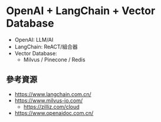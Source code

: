 
# OpenAI + LangChain + Vector Database

* OpenAI: LLM/AI
* LangChain: ReACT/組合器
* Vector Database:
    * Milvus / Pinecone / Redis
    

## 參考資源

* https://www.langchain.com.cn/
* https://www.milvus-io.com/
    * https://zilliz.com/cloud
* https://www.openaidoc.com.cn/
